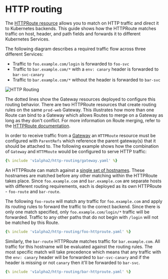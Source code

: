 # HTTP routing

The [HTTPRoute resource](/v1alpha2/api-types/httproute) allows you to match on HTTP traffic and
direct it to Kubernetes backends. This guide shows how the HTTPRoute matches
traffic on host, header, and path fields and forwards it to different
Kubernetes Services.

The following diagram describes a required traffic flow across three different
Services:

- Traffic to `foo.example.com/login` is forwarded to `foo-svc`
- Traffic to `bar.example.com/*` with a `env: canary` header is forwarded
to `bar-svc-canary`
- Traffic to `bar.example.com/*` without the header is forwarded to `bar-svc`

![HTTP Routing](/v1alpha2/images/http-routing.png)

The dotted lines show the Gateway resources deployed to configure this routing
behavior. There are two HTTPRoute resources that create routing rules on the
same `prod-web` Gateway. This illustrates how more than one Route can bind to a
Gateway which allows Routes to merge on a Gateway as long as they don't
conflict. For more information on Route merging, refer to the [HTTPRoute
documentation](/v1alpha2/api-types/httproute#merging).

In order to receive traffic from a [Gateway][gateway] an `HTTPRoute` resource
must be configured with `ParentRefs` which reference the parent gateway(s) that it
should be attached to. The following example shows how the combination
of `Gateway` and `HTTPRoute` would be configured to serve HTTP traffic:

```yaml
{% include 'v1alpha2/http-routing/gateway.yaml' %}
```

An HTTPRoute can match against a [single set of hostnames][spec].
These hostnames are matched before any other matching within the HTTPRoute takes
place. Since `foo.example.com` and `bar.example.com` are separate hosts with
different routing requirements, each is deployed as its own HTTPRoute -
`foo-route` and `bar-route`.

The following `foo-route` will match any traffic for `foo.example.com` and apply
its routing rules to forward the traffic to the correct backend. Since there is
only one match specified, only `foo.example.com/login/*` traffic will be
forwarded. Traffic to any other paths that do not begin with `/login` will not
be matched by this Route.

```yaml
{% include 'v1alpha2/http-routing/foo-httproute.yaml' %}
```

Similarly, the `bar-route` HTTPRoute matches traffic for `bar.example.com`. All
traffic for this hostname will be evaluated against the routing rules. The most
specific match will take precedence which means that any traffic with the `env:
canary` header will be forwarded to `bar-svc-canary` and if the header is
missing or not `canary` then it'll be forwarded to `bar-svc`.

```yaml
{% include 'v1alpha2/http-routing/bar-httproute.yaml' %}
```

[gateway]:https://gateway-api.sigs.k8s.io/v1alpha2/references/spec/#gateway.networking.k8s.io/v1alpha2.HTTPRouteSpec
[spec]:https://gateway-api.sigs.k8s.io/v1alpha2/references/spec/#gateway.networking.k8s.io/v1alpha2.HTTPRouteSpec
[svc]:https://kubernetes.io/docs/concepts/services-networking/service/
